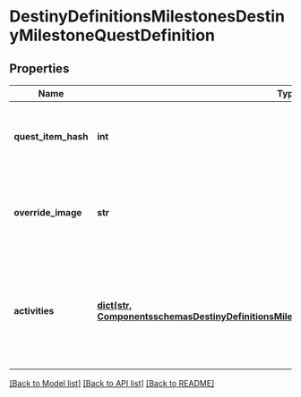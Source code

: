 # DestinyDefinitionsMilestonesDestinyMilestoneQuestDefinition

## Properties
Name | Type | Description | Notes
------------ | ------------- | ------------- | -------------
**quest_item_hash** | **int** | The item representing this Milestone quest.  Use this hash to look up the DestinyInventoryItemDefinitionfor the quest to find its steps and human readable data. | [optional] 
**override_image** | **str** | If populated, this image can be shown instead of the generic milestone&#39;s image when this quest is live,or it can be used to show a background image for the quest itself that differs from that of the Activityor the Milestone. | [optional] 
**activities** | [**dict(str, ComponentsschemasDestinyDefinitionsMilestonesDestinyMilestoneActivityDefinition)**](ComponentsschemasDestinyDefinitionsMilestonesDestinyMilestoneActivityDefinition.md) | The full set of all possible \&quot;conceptual activities\&quot; that are related to this Milestone.Tiers or alternative modes of play within these conceptual activities will be defined as sub-entities.Keyed by the Conceptual Activity Hash.  Use the key to look up DestinyActivityDefinition. | [optional] 

[[Back to Model list]](../README.md#documentation-for-models) [[Back to API list]](../README.md#documentation-for-api-endpoints) [[Back to README]](../README.md)


